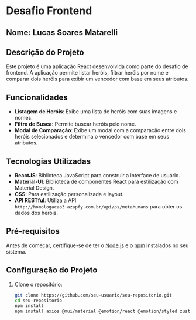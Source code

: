 # Desafio Frontend

## Nome: Lucas Soares Matarelli

## Descrição do Projeto

Este projeto é uma aplicação React desenvolvida como parte do desafio de frontend. A aplicação permite listar heróis, filtrar heróis por nome e comparar dois heróis para exibir um vencedor com base em seus atributos.

## Funcionalidades

- **Listagem de Heróis**: Exibe uma lista de heróis com suas imagens e nomes.
- **Filtro de Busca**: Permite buscar heróis pelo nome.
- **Modal de Comparação**: Exibe um modal com a comparação entre dois heróis selecionados e determina o vencedor com base em seus atributos.

## Tecnologias Utilizadas

- **ReactJS**: Biblioteca JavaScript para construir a interface de usuário.
- **Material-UI**: Biblioteca de componentes React para estilização com Material Design.
- **CSS**: Para estilização personalizada e layout.
- **API RESTful**: Utiliza a API `http://homologacao3.azapfy.com.br/api/ps/metahumans` para obter os dados dos heróis.

## Pré-requisitos

Antes de começar, certifique-se de ter o [Node.js](https://nodejs.org/) e o [npm](https://www.npmjs.com/) instalados no seu sistema.

## Configuração do Projeto

1. Clone o repositório:

   ```bash
   git clone https://github.com/seu-usuario/seu-repositorio.git
   cd seu-repositorio
   npm install
   npm install axios @mui/material @emotion/react @emotion/styled zustand tailwindcss
